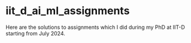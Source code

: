 # iit_d_ai_ml_assignments
Here are the solutions to assignments which I did during my PhD at IIT-D starting from July 2024. 
